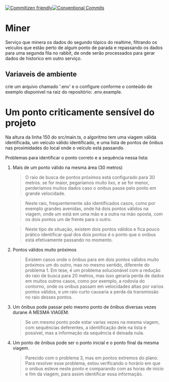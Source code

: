 [![Commitizen friendly](https://img.shields.io/badge/commitizen-friendly-brightgreen.svg)](http://commitizen.github.io/cz-cli/)[![Conventional Commits](https://img.shields.io/badge/Conventional%20Commits-1.0.0-yellow.svg)](https://conventionalcommits.org)

# Miner

Serviço que minera os dados do segundo tópico do realtime, filtrando os veiculos que estão perto de algum ponto de parada e repassando os dados para uma segunda fila no rabbit, de onde serão processados para gerar dados de historico em outro serviço.

## Variaveis de ambiente

crie um arquivo chamado '.env' e o configure conforme o conteúdo de exemplo disponivel na raiz do repositório: .env.example.

# Um ponto criticamente sensível do projeto

Na altura da linha 150 do src/main.ts, o algoritmo tem uma viagem válida identificada, um veículo válido identificado, e uma lista de pontos de ônibus nas proximidades do local onde o veículo está passando.

Problemas para identificar o ponto correto e a sequência nessa lista:

1. Mais de um ponto válido na mesma área (30 metros)
   
    > O raio de busca de pontos próximos está configurado para 30 metros. se for maior, pegaríamos muito lixo, e se for menor, perderíamos muitos dados caso o onibus passe pelo ponto em grande velocidade. 
    
    > Neste raio, frequentemente são identificados casos, como por exemplo grandes avenidas, onde há dois pontos válidos na viagem, onde um está em uma mão e a outra na mão oposta, com os dois pontos um de frente para o outro.
    
    > Neste tipo de situação, existem dois pontos válidos e fica pouco prático identificar qual dos dois pontos é o ponto que o onibus está efetivamente passando no momento.

2. Pontos válidos muito próximos
    > Existem casos onde o ônibus para em dois pontos válidos muito próximos um do outro, mas no mesmo sentido, diferente do problema 1. Em tese, é um problema solucionável com a redução do raio de busca para 20 metros, mas isso geraria perda de dados em muitos outros casos, como por exemplo, a rodovia do contorno, onde os onibus passam em velocidades altas por varios pontos válidos, e um raio curto causaria a perda da transmissão no raio desses pontos.

3. Um ônibus pode passar pelo mesmo ponto de ônibus diversas vezes durane A MESMA VIAGEM. 

    > Se um mesmo ponto pode estar varias vezes na mesma viagem, com sequências deferentes, a identificação dele na lista é possível, mas a informação da sequência é deixada nula.
  
4. Um ponto de ônibus pode ser o ponto inicial e o ponto final da mesma viagem.
   
    > Parecido com o problema 3, mas em pontos extremos do plano. Para resolver esse problema, estou verificando o horário em que o onibus esteve neste ponto e comparando com as horas de inicio e fim da viagem, para assim identificar essa informação.

